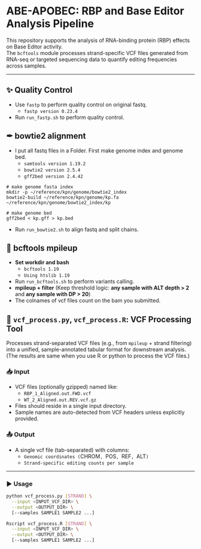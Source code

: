 # ABE-APOBEC: RBP and Base Editor Analysis Pipeline

This repository supports the analysis of RNA-binding protein (RBP) effects on Base Editor activity.  
The `bcftools` module processes strand-specific VCF files generated from RNA-seq or targeted sequencing data to quantify editing frequencies across samples.

---
## ✨ Quality Control
- Use `fastp` to perform quality control on original fastq. 
  - `fastp version 0.23.4`
- Run `run_fastp.sh` to perform quality control.

## ✒ bowtie2 alignment
- I put all fastq files in a Folder. First make genome index and genome bed.
  - `samtools version 1.19.2`
  - `bowtie2 version 2.5.4`
  - `gff2bed version 2.4.42`
```
# make genome fasta index
mkdir -p ~/reference/kpn/genome/bowtie2_index
bowtie2-build ~/reference/kpn/genome/kp.fa ~/reference/kpn/genome/bowtie2_index/kp

# make genome bed
gff2bed < kp.gff > kp.bed
```
- Run `run_bowtie2.sh` to align fastq and split chains.
## 🧬 bcftools mpileup
- **Set workdir and bash**
  - `bcftools 1.19`
  - `Using htslib 1.19`
- Run `run_bcftools.sh` to perform variants calling.
- **mpileup + filter** (Keep threshold logic: **any sample with ALT depth > 2** and **any sample with DP > 20**)
- The colnames of vcf files count on the bam you submitted.
## 🧪 `vcf_process.py`, `vcf_process.R`: VCF Processing Tool

Processes strand-separated VCF files (e.g., from `mpileup` + strand filtering) into a unified, sample-annotated tabular format for downstream analysis. (The results are same when you use R or python to process the VCF files.)

### 📥 Input
- VCF files (optionally gzipped) named like:
  - `RBP_1_Aligned.out.FWD.vcf`
  - `WT_2_Aligned.out.REV.vcf.gz`
- Files should reside in a single input directory.
- Sample names are auto-detected from VCF headers unless explicitly provided.

### 📤 Output
- A single vcf file (tab-separated) with columns:
  - `Genomic coordinates (`CHROM`, `POS`, `REF`, `ALT`)`
  - `Strand-specific editing counts per sample`

---

### ▶️ Usage

```bash or powershell
python vcf_process.py [STRAND] \
  --input <INPUT_VCF_DIR> \
  --output <OUTPUT_DIR> \
  [--samples SAMPLE1 SAMPLE2 ...]

Rscript vcf_process.R [STRAND] \
  --input <INPUT_VCF_DIR> \
  --output <OUTPUT_DIR> \
  [--samples SAMPLE1 SAMPLE2 ...]
 
